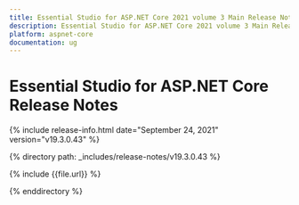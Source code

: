 ```yaml
---
title: Essential Studio for ASP.NET Core 2021 volume 3 Main Release Notes  
description: Essential Studio for ASP.NET Core 2021 volume 3 Main Release Notes  
platform: aspnet-core
documentation: ug
---
```


# Essential Studio for ASP.NET Core  Release Notes  

{% include release-info.html date="September 24, 2021"  version="v19.3.0.43" %} 


{% directory path: _includes/release-notes/v19.3.0.43 %}

{% include {{file.url}} %}

{% enddirectory %}